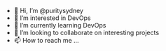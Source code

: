- 👋 Hi, I’m @puritysydney
- 👀 I’m interested in DevOps
- 🌱 I’m currently learning DevOps
- 💞️ I’m looking to collaborate on interesting projects
- 📫 How to reach me ...

<!---
puritysydney/puritysydney is a ✨ special ✨ repository because its `README.md` (this file) appears on your GitHub profile.
You can click the Preview link to take a look at your changes.
--->
